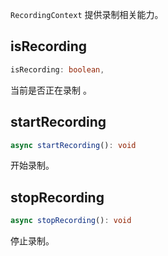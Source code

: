 `RecordingContext` 提供录制相关能力。

## isRecording

```typescript
isRecording: boolean,
```

当前是否正在录制 。

## startRecording

```typescript
async startRecording(): void
```

开始录制。

## stopRecording

```typescript
async stopRecording(): void
```

停止录制。
